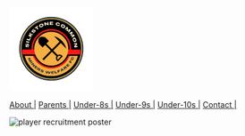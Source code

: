 <img src="silkstone common fc logo.png" 
     alt="logo"
     width="150" 
     height="150" />

<a href="https://scmwfc.co.uk/about-us">About |</a>
<a href="https://scmwfc.co.uk/parent-info">Parents |</a>
<a href="https://scmwfc.co.uk/under-8s">Under-8s |</a>
<a href="https://scmwfc.co.uk/under-9s">Under-9s |</a>
<a href="https://scmwfc.co.uk/under-10s">Under-10s |</a>
<a href="https://scmwfc.co.uk/contact-us">Contact |</a>

<img src="Silkstone common.png" 
     alt="player recruitment poster"
     width="500" />
